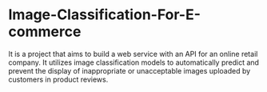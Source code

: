 # Image-Classification-For-E-commerce
It is a project that aims to build a web service with an API for an online retail company. It utilizes image classification models to automatically predict and prevent the display of inappropriate or unacceptable images uploaded by customers in product reviews.

